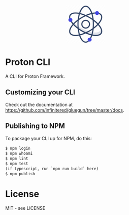 <p align="center">
  <img src="docs/proton.png" width="120" alt="Proton Logo" />
</p>

# Proton CLI
A CLI for Proton Framework.

## Customizing your CLI

Check out the documentation at https://github.com/infinitered/gluegun/tree/master/docs.

## Publishing to NPM

To package your CLI up for NPM, do this:

```shell
$ npm login
$ npm whoami
$ npm lint
$ npm test
(if typescript, run `npm run build` here)
$ npm publish
```

# License

MIT - see LICENSE

